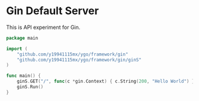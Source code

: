 # Gin Default Server

This is API experiment for Gin.

```go
package main

import (
	"github.com/y19941115mx/ygo/framework/gin"
	"github.com/y19941115mx/ygo/framework/gin/ginS"
)

func main() {
	ginS.GET("/", func(c *gin.Context) { c.String(200, "Hello World") })
	ginS.Run()
}
```

